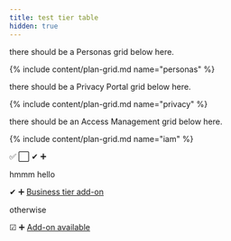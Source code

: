 ```yaml
---
title: test tier table
hidden: true
---
```



there should be a Personas grid below here.

{% include content/plan-grid.md name="personas" %}


there should be a Privacy Portal grid below here.

{% include content/plan-grid.md name="privacy" %}


there should be an Access Management grid below here.

{% include content/plan-grid.md name="iam" %}



✅ ⬜️ &#10004; &#10133;

 hmmm hello

&#10004; &#10133; [Business tier add-on](https://segment.com/pricing/)

otherwise


&#9745; &#10133; [Add-on available](https://segment.com/pricing/)
